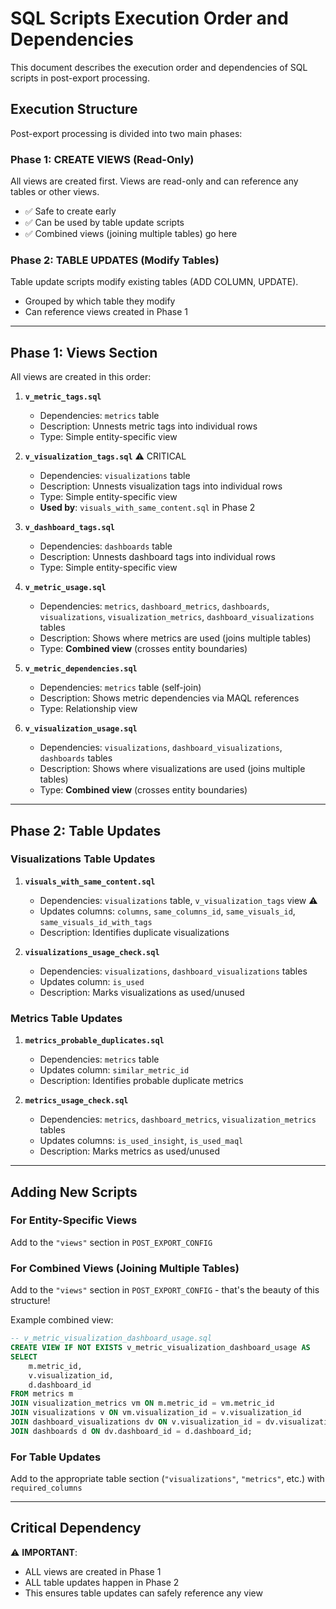 # SQL Scripts Execution Order and Dependencies

This document describes the execution order and dependencies of SQL scripts in post-export processing.

## Execution Structure

Post-export processing is divided into two main phases:

### Phase 1: CREATE VIEWS (Read-Only)
All views are created first. Views are read-only and can reference any tables or other views.
- ✅ Safe to create early
- ✅ Can be used by table update scripts
- ✅ Combined views (joining multiple tables) go here

### Phase 2: TABLE UPDATES (Modify Tables)
Table update scripts modify existing tables (ADD COLUMN, UPDATE).
- Grouped by which table they modify
- Can reference views created in Phase 1

---

## Phase 1: Views Section

All views are created in this order:

1. **`v_metric_tags.sql`**
   - Dependencies: `metrics` table
   - Description: Unnests metric tags into individual rows
   - Type: Simple entity-specific view

2. **`v_visualization_tags.sql`** ⚠️ CRITICAL
   - Dependencies: `visualizations` table
   - Description: Unnests visualization tags into individual rows
   - Type: Simple entity-specific view
   - **Used by**: `visuals_with_same_content.sql` in Phase 2

3. **`v_dashboard_tags.sql`**
   - Dependencies: `dashboards` table
   - Description: Unnests dashboard tags into individual rows
   - Type: Simple entity-specific view

4. **`v_metric_usage.sql`**
   - Dependencies: `metrics`, `dashboard_metrics`, `dashboards`, `visualizations`, `visualization_metrics`, `dashboard_visualizations` tables
   - Description: Shows where metrics are used (joins multiple tables)
   - Type: **Combined view** (crosses entity boundaries)

5. **`v_metric_dependencies.sql`**
   - Dependencies: `metrics` table (self-join)
   - Description: Shows metric dependencies via MAQL references
   - Type: Relationship view

6. **`v_visualization_usage.sql`**
   - Dependencies: `visualizations`, `dashboard_visualizations`, `dashboards` tables
   - Description: Shows where visualizations are used (joins multiple tables)
   - Type: **Combined view** (crosses entity boundaries)

---

## Phase 2: Table Updates

### Visualizations Table Updates

1. **`visuals_with_same_content.sql`**
   - Dependencies: `visualizations` table, `v_visualization_tags` view ⚠️
   - Updates columns: `columns`, `same_columns_id`, `same_visuals_id`, `same_visuals_id_with_tags`
   - Description: Identifies duplicate visualizations

2. **`visualizations_usage_check.sql`**
   - Dependencies: `visualizations`, `dashboard_visualizations` tables
   - Updates column: `is_used`
   - Description: Marks visualizations as used/unused

### Metrics Table Updates

1. **`metrics_probable_duplicates.sql`**
   - Dependencies: `metrics` table
   - Updates column: `similar_metric_id`
   - Description: Identifies probable duplicate metrics

2. **`metrics_usage_check.sql`**
   - Dependencies: `metrics`, `dashboard_metrics`, `visualization_metrics` tables
   - Updates columns: `is_used_insight`, `is_used_maql`
   - Description: Marks metrics as used/unused

---

## Adding New Scripts

### For Entity-Specific Views
Add to the `"views"` section in `POST_EXPORT_CONFIG`

### For Combined Views (Joining Multiple Tables)
Add to the `"views"` section in `POST_EXPORT_CONFIG` - that's the beauty of this structure!

Example combined view:
```sql
-- v_metric_visualization_dashboard_usage.sql
CREATE VIEW IF NOT EXISTS v_metric_visualization_dashboard_usage AS
SELECT 
    m.metric_id,
    v.visualization_id,
    d.dashboard_id
FROM metrics m
JOIN visualization_metrics vm ON m.metric_id = vm.metric_id
JOIN visualizations v ON vm.visualization_id = v.visualization_id
JOIN dashboard_visualizations dv ON v.visualization_id = dv.visualization_id
JOIN dashboards d ON dv.dashboard_id = d.dashboard_id;
```

### For Table Updates
Add to the appropriate table section (`"visualizations"`, `"metrics"`, etc.) with `required_columns`

---

## Critical Dependency

⚠️ **IMPORTANT**: 
- ALL views are created in Phase 1
- ALL table updates happen in Phase 2
- This ensures table updates can safely reference any view

